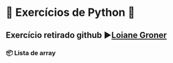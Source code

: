 # 🧠 Exercícios de Python 🐍

## Exercício retirado github ▶️[Loiane Groner](https://github.com/loiane/curso-java-basico/blob/master/exercicios/Exercicios%20Aula%2019.pdf)

### 📦 Lista de array